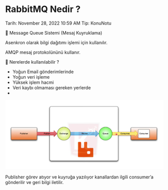 # RabbitMQ Nedir ?

Tarih: November 28, 2022 10:59 AM
Tip: KonuNotu

<aside>
🌟 Message Queue Sistemi (Mesaj Kuyruklama)

</aside>

Asenkron olarak bilgi dağıtımı işlemi için kullanılır.

AMQP mesaj protokolününü kullanır.

<aside>
🌟 Nerelerde kullanılabilir ?

</aside>

- Yoğun Email gönderimlerinde
- Yoğun veri işleme
- Yüksek işlem hacmi
- Veri kaybı olmaması gereken yerlerde
- 

![ss1.png](RabbitMQ%20Nedir%2073c68d14deca4de48101345cb2f23897/ss1.png)

Publisher görev atıyor ve kuyruğa yazılıyor kanallardan ilgili consumer’a gönderilir ve geri bilgi iletilir.